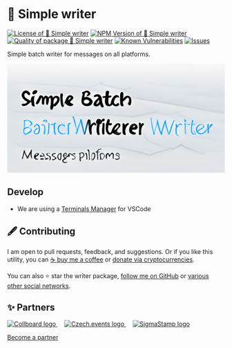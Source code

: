 # 🧻 Simple writer

<!--Badges-->
<!--⚠️WARNING: This section was generated by https://github.com/hejny/batch-project-editor/blob/main/src/workflows/800-badges/badges.ts so every manual change will be overwritten.-->


[![License of 🧻 Simple writer](https://img.shields.io/github/license/hejny/writer.svg?style=flat)](https://github.com/hejny/writer/blob/master/LICENSE)
[![NPM Version of 🧻 Simple writer](https://badge.fury.io/js/writer.svg)](https://www.npmjs.com/package/writer)
[![Quality of package 🧻 Simple writer](https://packagequality.com/shield/writer.svg)](https://packagequality.com/#?package=writer)
[![Known Vulnerabilities](https://snyk.io/test/github/hejny/writer/badge.svg)](https://snyk.io/test/github/hejny/writer)
[![Issues](https://img.shields.io/github/issues/hejny/writer.svg?style=flat)](https://github.com/hejny/writer/issues)

<!--/Badges-->

Simple batch writer for messages on all platforms.



<!--Wallpaper-->
<!--⚠️WARNING: This section was generated by https://github.com/hejny/batch-project-editor/blob/main/src//workflows/315-ai-generated-wallpaper/4-aiGeneratedWallpaperUseInReadme.ts so every manual change will be overwritten.-->
![Wallpaper of 🧻 Simple writer](assets/ai/wallpaper/gallery/04899d03-8726-4886-9010-963c8fada221-0_0.png)
<!--/Wallpaper-->

## Develop

- We are using a [Terminals Manager](https://marketplace.visualstudio.com/items?itemName=fabiospampinato.vscode-terminals) for VSCode



<!--Contributing-->
<!--⚠️WARNING: This section was generated by https://github.com/hejny/batch-project-editor/blob/main/src/workflows/810-contributing/contributing.ts so every manual change will be overwritten.-->

## 🖋️ Contributing

I am open to pull requests, feedback, and suggestions. Or if you like this utility, you can [☕ buy me a coffee](https://www.buymeacoffee.com/hejny) or [donate via cryptocurrencies](https://github.com/hejny/hejny/blob/main/documents/crypto.md).

You can also ⭐ star the writer package, [follow me on GitHub](https://github.com/hejny) or [various other social networks](https://www.pavolhejny.com/contact/).

<!--/Contributing-->


<!--Partners-->
<!--⚠️WARNING: This section was generated by https://github.com/hejny/batch-project-editor/blob/main/src/workflows/820-partners/partners.ts so every manual change will be overwritten.-->

## ✨ Partners


<a href="https://collboard.com/">
<img src="https://collboard.fra1.cdn.digitaloceanspaces.com/assets/18.12.1/logo-small.png" alt="Collboard logo" width="50"  />
</a>
&nbsp;&nbsp;&nbsp;
<a href="https://czech.events/">
<img src="https://czech.events/design/logos/czech.events.transparent-logo.png" alt="Czech.events logo" width="50"  />
</a>
&nbsp;&nbsp;&nbsp;
<a href="https://sigmastamp.ml/">
<img src="https://www.sigmastamp.ml/sigmastamp-logo.white.svg" alt="SigmaStamp logo" width="50"  />
</a>


[Become a partner](https://www.pavolhejny.com/contact/)

<!--/Partners-->